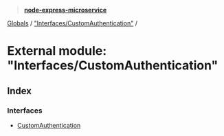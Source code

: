 > **[node-express-microservice](../README.md)**

[Globals](../globals.md) / ["Interfaces/CustomAuthentication"](_interfaces_customauthentication_.md) /

# External module: "Interfaces/CustomAuthentication"

## Index

### Interfaces

* [CustomAuthentication](../interfaces/_interfaces_customauthentication_.customauthentication.md)